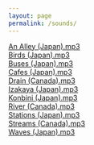 ```yaml
---
layout: page
permalink: /sounds/
---
```

[An Alley (Japan).mp3](https://www.ekr.blog/soundscapes/An%20Alley%20(Japan).mp3)  
[Birds (Japan).mp3](https://www.ekr.blog/soundscapes/Birds%20(Japan).mp3)  
[Buses (Japan).mp3](https://www.ekr.blog/soundscapes/Buses%20(Japan).mp3)  
[Cafes (Japan).mp3](https://www.ekr.blog/soundscapes/Cafes%20(Japan).mp3)  
[Drain (Canada).mp3](https://www.ekr.blog/soundscapes/Drain%20(Canada).mp3)  
[Izakaya (Japan).mp3](https://www.ekr.blog/soundscapes/Izakaya%20(Japan).mp3)  
[Konbini (Japan).mp3](https://www.ekr.blog/soundscapes/Konbini%20(Japan).mp3)  
[River (Canada).mp3](https://www.ekr.blog/soundscapes/River%20(Canada).mp3)  
[Stations (Japan).mp3](https://www.ekr.blog/soundscapes/Stations%20(Japan).mp3)  
[Streams (Canada).mp3](https://www.ekr.blog/soundscapes/Streams%20(Canada).mp3)  
[Waves (Japan).mp3](https://www.ekr.blog/soundscapes/Waves%20(Japan).mp3)  
